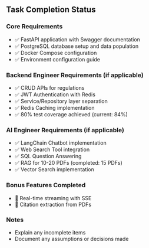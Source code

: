 ## Task Completion Status

### Core Requirements

- ✅ FastAPI application with Swagger documentation
- ✅ PostgreSQL database setup and data population
- ✅ Docker Compose configuration
- ✅ Environment configuration guide

### Backend Engineer Requirements (if applicable)

- ✅ CRUD APIs for regulations
- ✅ JWT Authentication with Redis
- ✅ Service/Repository layer separation
- ✅ Redis Caching implementation
- ✅ 80% test coverage achieved (current: 84%)

### AI Engineer Requirements (if applicable)

- ✅ LangChain Chatbot implementation
- ✅ Web Search Tool integration
- ✅ SQL Question Answering
- ✅ RAG for 10-20 PDFs (completed: 15 PDFs)
- ✅ Vector Search implementation

### Bonus Features Completed

- 🚫 Real-time streaming with SSE
- 🚫 Citation extraction from PDFs

### Notes

- Explain any incomplete items
- Document any assumptions or decisions made
